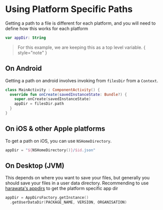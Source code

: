 # Using Platform Specific Paths

Getting a path to a file is different for each platform, and you will need to define how this works for each platform
```kotlin
var appDir: String
```
> For this example, we are keeping this as a top level variable. 
{ style="note" }

## On Android
Getting a path on android involves invoking from `filesDir` from a `Context`.
```kotlin
class MainActivity : ComponentActivity() {
  override fun onCreate(savedInstanceState: Bundle?) {
    super.onCreate(savedInstanceState)
    appDir = filesDir.path
  }
}
```

## On iOS & other Apple platforms
To get a path on iOS, you can use `NSHomeDirectory`.
```kotlin
appDir = "${NSHomeDirectory()}/$id.json"
```

## On Desktop (JVM)

This depends on where you want to save your files, but generally you should save your files in a user data directory.
Recommending to use [harawata's appdirs](https://github.com/harawata/appdirs) to get the platform specific app dir

```kotlin
appDir = AppDirsFactory.getInstance()
  .getUserDataDir(PACKAGE_NAME, VERSION, ORGANISATION)
```
